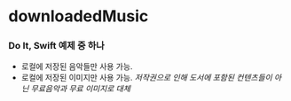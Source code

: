 # downloadedMusic
### Do It, Swift 예제 중 하나
- 로컬에 저장된 음악들만 사용 가능.
- 로컬에 저장된 이미지만 사용 가능.
*저작권으로 인해 도서에 포함된 컨텐츠들이 아닌 무료음악과 무료 이미지로 대체*
